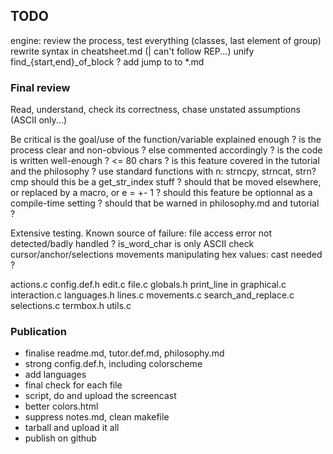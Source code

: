 ## TODO

engine:
    review the process, test everything (classes, last element of group)
    rewrite syntax in cheatsheet.md (| can't follow REP...)
unify find_{start,end}_of_block ?
add jump to to *.md


### Final review

Read, understand, check its correctness, chase unstated assumptions (ASCII only...)

Be critical
    is the goal/use of the function/variable explained enough ?
    is the process clear and non-obvious ? else commented accordingly ?
    is the code is written well-enough ? <= 80 chars ?
    is this feature covered in the tutorial and the philosophy ?
    use standard functions with n: strncpy, strncat, strn?cmp
    should this be a get_str_index stuff ?
    should that be moved elsewhere, or replaced by a macro, or e = +- 1 ?
    should this feature be optionnal as a compile-time setting ?
    should that be warned in philosophy.md and tutorial ?

Extensive testing. Known source of failure:
    file access error not detected/badly handled ?
    is_word_char is only ASCII
    check cursor/anchor/selections movements
    manipulating hex values: cast needed ?

actions.c
config.def.h
edit.c
file.c
globals.h
print_line in graphical.c
interaction.c
languages.h
lines.c
movements.c
search_and_replace.c
selections.c
termbox.h
utils.c

### Publication

* finalise readme.md, tutor.def.md, philosophy.md
* strong config.def.h, including colorscheme
* add languages
* final check for each file
* script, do and upload the screencast
* better colors.html
* suppress notes.md, clean makefile
* tarball and upload it all
* publish on github
